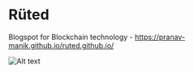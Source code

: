 # Rüted
Blogspot for Blockchain technology - https://pranav-manik.github.io/ruted.github.io/

![Alt text](https://github.com/pranav-manik/Ruted/blob/master/ruted.png)
